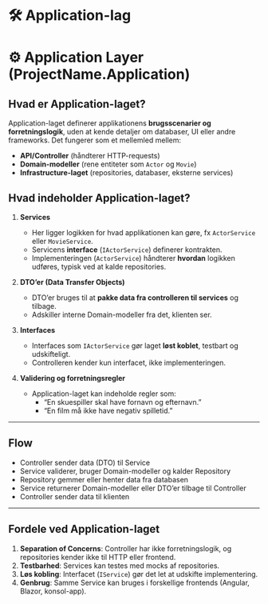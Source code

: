 # <h1 id="application">🛠️ Application-lag</h1>

# ⚙️ Application Layer (ProjectName.Application)

## Hvad er Application-laget?

Application-laget definerer applikationens **brugsscenarier og forretningslogik**, uden at kende detaljer om databaser, UI eller andre frameworks. Det fungerer som et mellemled mellem:

- **API/Controller** (håndterer HTTP-requests)  
- **Domain-modeller** (rene entiteter som `Actor` og `Movie`)  
- **Infrastructure-laget** (repositories, databaser, eksterne services)

## Hvad indeholder Application-laget?

1. **Services**  
   - Her ligger logikken for hvad applikationen kan gøre, fx `ActorService` eller `MovieService`.  
   - Servicens **interface** (`IActorService`) definerer kontrakten.  
   - Implementeringen (`ActorService`) håndterer **hvordan** logikken udføres, typisk ved at kalde repositories.

2. **DTO’er (Data Transfer Objects)**  
   - DTO’er bruges til at **pakke data fra controlleren til services** og tilbage.  
   - Adskiller interne Domain-modeller fra det, klienten ser.

3. **Interfaces**  
   - Interfaces som `IActorService` gør laget **løst koblet**, testbart og udskifteligt.  
   - Controlleren kender kun interfacet, ikke implementeringen.

4. **Validering og forretningsregler**  
   - Application-laget kan indeholde regler som:  
     - “En skuespiller skal have fornavn og efternavn.”  
     - “En film må ikke have negativ spilletid.”

---

## Flow


- Controller sender data (DTO) til Service  
- Service validerer, bruger Domain-modeller og kalder Repository  
- Repository gemmer eller henter data fra databasen  
- Service returnerer Domain-modeller eller DTO’er tilbage til Controller  
- Controller sender data til klienten  

---

## Fordele ved Application-laget

1. **Separation of Concerns**: Controller har ikke forretningslogik, og repositories kender ikke til HTTP eller frontend.  
2. **Testbarhed**: Services kan testes med mocks af repositories.  
3. **Løs kobling**: Interfacet (`IService`) gør det let at udskifte implementering.  
4. **Genbrug**: Samme Service kan bruges i forskellige frontends (Angular, Blazor, konsol-app).
